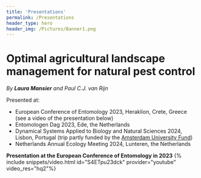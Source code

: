 ```yaml
---
title: 'Presentations'
permalink: /Presentations
header_type: hero
header_img: /Pictures/Banner1.png
---
```


# Optimal agricultural landscape management for natural pest control
_By **Laura Mansier** and Paul C.J. van Rijn_

Presented at:<br>
- European Conference of Entomology 2023, Heraklion, Crete, Greece (see a video of the presentation below) <br>
- Entomologen Dag 2023, Ede, the Netherlands <br>
- Dynamical Systems Applied to Biology and Natural Sciences 2024, Lisbon, Portugal (trip partly funded by the [Amsterdam University Fund](https://www.auf.nl/en/apply-for-a-grant/phd-student/travel-grant-for-phd-students.html)) <br>
- Netherlands Annual Ecology Meeting 2024, Lunteren, the Netherlands

**Presentation at the European Conference of Entomology in 2023**
{% include snippets/video.html id="S4ETpu23dck" provider="youtube" video_res="hq2"%}
